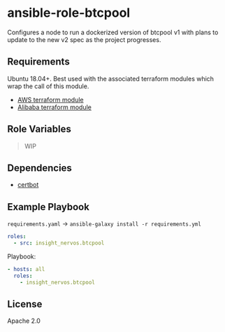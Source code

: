 ansible-role-btcpool
=========

Configures a node to run a dockerized version of btcpool v1 with plans to update to the new v2 spec as the project progresses. 

Requirements
------------

Ubuntu 18.04+.  Best used with the associated terraform modules which wrap the call of this module. 

- [AWS terraform module](https://github.com/insight-stratum/terraform-btcpool-aws-node)
- [Alibaba terraform module](https://github.com/insight-stratum/terraform-btcpool-alibaba-network)

Role Variables
--------------

> WIP

Dependencies
------------

- [certbot](https://github.com/geerlingguy/ansible-role-certbot)

Example Playbook
----------------

`requirements.yaml` -> `ansible-galaxy install -r requirements.yml`
```yaml
roles:
  - src: insight_nervos.btcpool
```

Playbook:
```yaml
- hosts: all
  roles:
    - insight_nervos.btcpool
```

License
-------

Apache 2.0

